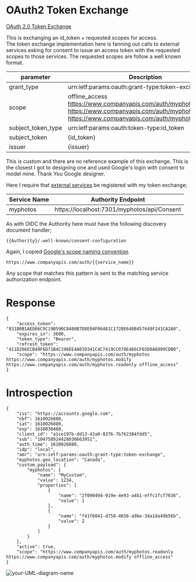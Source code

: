 # OAuth2 Token Exchange  
[OAuth 2.0 Token Exchange](https://tools.ietf.org/html/rfc8693)  

This is exchanging an id_token + requested scopes for access.  
The token exchange implementation here is fanning out calls to external services asking for consent to issue an access token with the requested scopes to those services.  The requested scopes are follow a well known format.  


| parameter  | Description |
| ---------  | -------- |
| grant_type | urn:ietf:params:oauth:grant-type:token-exchange |
| scope | offline_access <br>https://www.companyapis.com/auth/myphotos <br>https://www.companyapis.com/auth/myphotos.readonly <br>https://www.companyapis.com/auth/myphotos.modify |
| subject_token_type | urn:ietf:params:oauth:token-type:id_token |
| subject_token | {id_token} |
| issuer | {issuer} |  

This is custom and there are no reference example of this exchange.  This is the closest I got to designing one and used Google's login with consent to model mine.  Thank You Google designer.  

Here I require that [external services](external-services.md) be registered with my token exchange;

| Service Name  | Authority Endpoint |
| ---------  | -------- |
| myphotos | https://localhost:7301/myphotos/api/Consent |

As with OIDC the Authority here must have the following discovery document handler;
```
{{Authority}/.well-known/consent-configuration
```

Again, I copied [Google's scope naming convention](https://developers.google.com/identity/protocols/oauth2/scopes)  

```
https://www.companyapis.com/auth/{{service_name}}
```

Any scope that matches this pattern is sent to the matching service authorization endpoint.

# Response
```
{
    "access_token": "831B0B1AED66C9C19B590C8480B7D8E04F06481C1720E648B457649F241CA2A0",
    "expires_in": 3600,
    "token_type": "Bearer",
    "refresh_token": "411D266ECB49F6D71B4C196EE4A039341C4C7419CC070E466CF65D0A8899CDB0",
    "scope": "https://www.companyapis.com/auth/myphotos https://www.companyapis.com/auth/myphotos.modify https://www.companyapis.com/auth/myphotos.readonly offline_access"
}
```
# Introspection  
```
{
    "iss": "https://accounts.google.com",
    "nbf": 1610026880,
    "iat": 1610026880,
    "exp": 1610030480,
    "client_id": "a1ce197b-dd13-43a0-8376-7b762304fdd5",
    "sub": "104758924428036663951",
    "auth_time": 1610026880,
    "idp": "local",
    "amr": "urn:ietf:params:oauth:grant-type:token-exchange",
    "myphotos.geo_location": "Canada",
    "custom_payload": {
        "myphotos": {
            "name": "MyCustom",
            "value": 1234,
            "properties": [
                {
                    "name": "2f090494-919e-4e93-a4b1-effc1fcf7036",
                    "value": 1
                },
                {
                    "name": "f41f6041-d750-4656-a9be-34a1da49b56b",
                    "value": 2
                }
            ]
        }
    },
    "active": true,
    "scope": "https://www.companyapis.com/auth/myphotos.readonly https://www.companyapis.com/auth/myphotos.modify offline_access"
}
```
![your-UML-diagram-name](http://www.plantuml.com/plantuml/proxy?cache=no&src=https://raw.githubusercontent.com/DuendeSoftware-FluffyBunny/TokenServices/main/docs/token-exchange.iuml)


